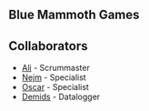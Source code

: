 ## Blue Mammoth Games

## Collaborators

- [Ali](https://github.com/araVking1) - Scrummaster
- [Nejm](https://github.com/AnoniemeBoebe) - Specialist
- [Oscar](https://github.com/OscarZoomer) - Specialist
- [Demids](https://github.com/Demidss) - Datalogger

